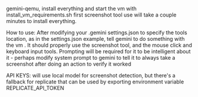 gemini-qemu, install everything and start the vm with install_vm_requirements.sh
first screenshot tool use will take a couple minutes to install everything.  

How to use:  After modifying your .gemini settings.json to specify the tools location, as
in the settings.json example, tell gemini to do something with the vm .  It should properly
use the screenshot tool, and the mouse click and keyboard input tools.  Prompting will be required
for it to be intelligent about it - perhaps modify system prompt to gemini to tell it to 
always take a screenshot after doing an action to verify it worked

API KEYS:  will use local model for screenshot detection, but there's a fallback for replicate that
can be used by exporting environment variable REPLICATE_API_TOKEN

